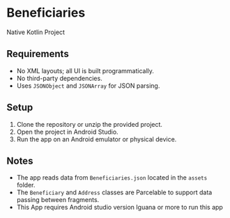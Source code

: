 # Beneficiaries
Native Kotlin Project

## Requirements
- No XML layouts; all UI is built programmatically.
- No third-party dependencies.
- Uses `JSONObject` and `JSONArray` for JSON parsing.

## Setup
1. Clone the repository or unzip the provided project.
2. Open the project in Android Studio.
3. Run the app on an Android emulator or physical device.

## Notes
- The app reads data from `Beneficiaries.json` located in the `assets` folder.
- The `Beneficiary` and `Address` classes are Parcelable to support data passing between fragments.
- This App requires Android studio version Iguana or more to run this app


